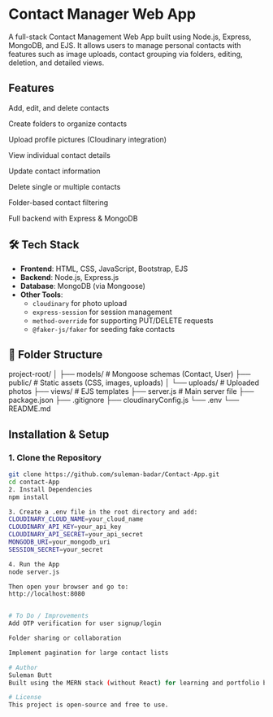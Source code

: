 #  Contact Manager Web App

A full-stack Contact Management Web App built using Node.js, Express, MongoDB, and EJS. It allows users to manage personal contacts with features such as image uploads, contact grouping via folders, editing, deletion, and detailed views.

##  Features

 Add, edit, and delete contacts

 Create folders to organize contacts

 Upload profile pictures (Cloudinary integration)

 View individual contact details

 Update contact information

 Delete single or multiple contacts

 Folder-based contact filtering

 Full backend with Express & MongoDB



## 🛠 Tech Stack

- **Frontend**: HTML, CSS, JavaScript, Bootstrap, EJS
- **Backend**: Node.js, Express.js
- **Database**: MongoDB (via Mongoose)
- **Other Tools**: 
  - `cloudinary` for photo upload
  - `express-session` for session management
  - `method-override` for supporting PUT/DELETE requests
  - `@faker-js/faker` for seeding fake contacts


## 📂 Folder Structure

  project-root/
│
├── models/ # Mongoose schemas (Contact, User)
├── public/ # Static assets (CSS, images, uploads)
│ └── uploads/ # Uploaded photos
├── views/ # EJS templates
├── server.js # Main server file
├── package.json
├── .gitignore
├── cloudinaryConfig.js
└── .env
└── README.md


##  Installation & Setup

### 1. Clone the Repository

```bash
git clone https://github.com/suleman-badar/Contact-App.git
cd contact-App
2. Install Dependencies
npm install

3. Create a .env file in the root directory and add:
CLOUDINARY_CLOUD_NAME=your_cloud_name
CLOUDINARY_API_KEY=your_api_key
CLOUDINARY_API_SECRET=your_api_secret
MONGODB_URI=your_mongodb_uri
SESSION_SECRET=your_secret

4. Run the App
node server.js

Then open your browser and go to:
http://localhost:8080


# To Do / Improvements
Add OTP verification for user signup/login

Folder sharing or collaboration

Implement pagination for large contact lists

# Author
Suleman Butt
Built using the MERN stack (without React) for learning and portfolio building.

# License
This project is open-source and free to use.
